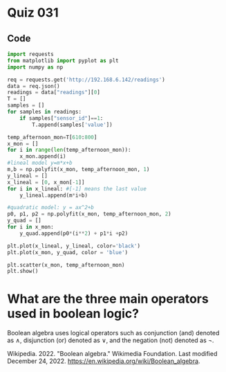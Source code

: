 # Quiz 031
## Code
```.py
import requests
from matplotlib import pyplot as plt
import numpy as np

req = requests.get('http://192.168.6.142/readings')
data = req.json()
readings = data["readings"][0]
T = []
samples = []
for samples in readings:
    if samples["sensor_id"]==1:
        T.append(samples['value'])

temp_afternoon_mon=T[610:800]
x_mon = []
for i in range(len(temp_afternoon_mon)):
    x_mon.append(i)
#lineal model y=m*x+b
m,b = np.polyfit(x_mon, temp_afternoon_mon, 1)
y_lineal = []
x_lineal = [0, x_mon[-1]]
for i in x_lineal: #[-1] means the last value
    y_lineal.append(m*i+b)

#quadratic model: y = ax^2+b
p0, p1, p2 = np.polyfit(x_mon, temp_afternoon_mon, 2)
y_quad = []
for i in x_mon:
    y_quad.append(p0*(i**2) + p1*i +p2)

plt.plot(x_lineal, y_lineal, color='black')
plt.plot(x_mon, y_quad, color = 'blue')

plt.scatter(x_mon, temp_afternoon_mon)
plt.show()
```
# What are the three main operators used in boolean logic?

 Boolean algebra uses logical operators such as conjunction (and) denoted as ∧, disjunction (or) denoted as ∨, and the negation (not) denoted as ¬.
 
Wikipedia. 2022. "Boolean algebra." Wikimedia Foundation. Last modified December 24, 2022. https://en.wikipedia.org/wiki/Boolean_algebra.
